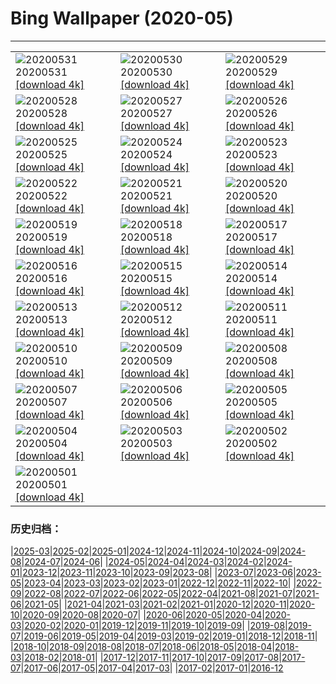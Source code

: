 # Bing Wallpaper (2020-05)
**************

<table><tr><td><img class="wallpaper" src="https://www.bing.com/th?id=OHR.WolfPup_EN-US2607981923_1920x1080.jpg" alt="20200531"> 20200531 <a class="wallpaper_link" href="https://www.bing.com/th?id=OHR.WolfPup_EN-US2607981923_UHD.jpg">[download 4k]</a></td><td><img class="wallpaper" src="https://www.bing.com/th?id=OHR.SantaCruzRiver_EN-US2549480300_1920x1080.jpg" alt="20200530"> 20200530 <a class="wallpaper_link" href="https://www.bing.com/th?id=OHR.SantaCruzRiver_EN-US2549480300_UHD.jpg">[download 4k]</a></td><td><img class="wallpaper" src="https://www.bing.com/th?id=OHR.MarleyBeach_EN-US2494809879_1920x1080.jpg" alt="20200529"> 20200529 <a class="wallpaper_link" href="https://www.bing.com/th?id=OHR.MarleyBeach_EN-US2494809879_UHD.jpg">[download 4k]</a></td></tr><tr><td><img class="wallpaper" src="https://www.bing.com/th?id=OHR.OldManWhiskers_EN-US2440561174_1920x1080.jpg" alt="20200528"> 20200528 <a class="wallpaper_link" href="https://www.bing.com/th?id=OHR.OldManWhiskers_EN-US2440561174_UHD.jpg">[download 4k]</a></td><td><img class="wallpaper" src="https://www.bing.com/th?id=OHR.EvergladesShowers_EN-US2388821919_1920x1080.jpg" alt="20200527"> 20200527 <a class="wallpaper_link" href="https://www.bing.com/th?id=OHR.EvergladesShowers_EN-US2388821919_UHD.jpg">[download 4k]</a></td><td><img class="wallpaper" src="https://www.bing.com/th?id=OHR.CheetahCubs_EN-US2332035796_1920x1080.jpg" alt="20200526"> 20200526 <a class="wallpaper_link" href="https://www.bing.com/th?id=OHR.CheetahCubs_EN-US2332035796_UHD.jpg">[download 4k]</a></td></tr><tr><td><img class="wallpaper" src="https://www.bing.com/th?id=OHR.FreedomWall_EN-US2277219831_1920x1080.jpg" alt="20200525"> 20200525 <a class="wallpaper_link" href="https://www.bing.com/th?id=OHR.FreedomWall_EN-US2277219831_UHD.jpg">[download 4k]</a></td><td><img class="wallpaper" src="https://www.bing.com/th?id=OHR.GreenanMaze_EN-US2220471188_1920x1080.jpg" alt="20200524"> 20200524 <a class="wallpaper_link" href="https://www.bing.com/th?id=OHR.GreenanMaze_EN-US2220471188_UHD.jpg">[download 4k]</a></td><td><img class="wallpaper" src="https://www.bing.com/th?id=OHR.SunSalutation_EN-US2164003866_1920x1080.jpg" alt="20200523"> 20200523 <a class="wallpaper_link" href="https://www.bing.com/th?id=OHR.SunSalutation_EN-US2164003866_UHD.jpg">[download 4k]</a></td></tr><tr><td><img class="wallpaper" src="https://www.bing.com/th?id=OHR.ReichenbachFalls_EN-US9352987746_1920x1080.jpg" alt="20200522"> 20200522 <a class="wallpaper_link" href="https://www.bing.com/th?id=OHR.ReichenbachFalls_EN-US9352987746_UHD.jpg">[download 4k]</a></td><td><img class="wallpaper" src="https://www.bing.com/th?id=OHR.JeffHanson_EN-US3686199488_1920x1080.jpg" alt="20200521"> 20200521 <a class="wallpaper_link" href="https://www.bing.com/th?id=OHR.JeffHanson_EN-US3686199488_UHD.jpg">[download 4k]</a></td><td><img class="wallpaper" src="https://www.bing.com/th?id=OHR.LavenderBee_EN-US2922501458_1920x1080.jpg" alt="20200520"> 20200520 <a class="wallpaper_link" href="https://www.bing.com/th?id=OHR.LavenderBee_EN-US2922501458_UHD.jpg">[download 4k]</a></td></tr><tr><td><img class="wallpaper" src="https://www.bing.com/th?id=OHR.RoaringFork_EN-US2762183808_1920x1080.jpg" alt="20200519"> 20200519 <a class="wallpaper_link" href="https://www.bing.com/th?id=OHR.RoaringFork_EN-US2762183808_UHD.jpg">[download 4k]</a></td><td><img class="wallpaper" src="https://www.bing.com/th?id=OHR.QatarMuseum_EN-US2624327100_1920x1080.jpg" alt="20200518"> 20200518 <a class="wallpaper_link" href="https://www.bing.com/th?id=OHR.QatarMuseum_EN-US2624327100_UHD.jpg">[download 4k]</a></td><td><img class="wallpaper" src="https://www.bing.com/th?id=OHR.LofotenIslands_EN-US2533248925_1920x1080.jpg" alt="20200517"> 20200517 <a class="wallpaper_link" href="https://www.bing.com/th?id=OHR.LofotenIslands_EN-US2533248925_UHD.jpg">[download 4k]</a></td></tr><tr><td><img class="wallpaper" src="https://www.bing.com/th?id=OHR.ArmedForces_EN-US2469522869_1920x1080.jpg" alt="20200516"> 20200516 <a class="wallpaper_link" href="https://www.bing.com/th?id=OHR.ArmedForces_EN-US2469522869_UHD.jpg">[download 4k]</a></td><td><img class="wallpaper" src="https://www.bing.com/th?id=OHR.NorthRimOpens_EN-US8744833658_1920x1080.jpg" alt="20200515"> 20200515 <a class="wallpaper_link" href="https://www.bing.com/th?id=OHR.NorthRimOpens_EN-US8744833658_UHD.jpg">[download 4k]</a></td><td><img class="wallpaper" src="https://www.bing.com/th?id=OHR.BaliRiceHarvest_EN-US2268300291_1920x1080.jpg" alt="20200514"> 20200514 <a class="wallpaper_link" href="https://www.bing.com/th?id=OHR.BaliRiceHarvest_EN-US2268300291_UHD.jpg">[download 4k]</a></td></tr><tr><td><img class="wallpaper" src="https://www.bing.com/th?id=OHR.MooseWatching_EN-US2214823502_1920x1080.jpg" alt="20200513"> 20200513 <a class="wallpaper_link" href="https://www.bing.com/th?id=OHR.MooseWatching_EN-US2214823502_UHD.jpg">[download 4k]</a></td><td><img class="wallpaper" src="https://www.bing.com/th?id=OHR.FlorenceNightingale_EN-US2120799578_1920x1080.jpg" alt="20200512"> 20200512 <a class="wallpaper_link" href="https://www.bing.com/th?id=OHR.FlorenceNightingale_EN-US2120799578_UHD.jpg">[download 4k]</a></td><td><img class="wallpaper" src="https://www.bing.com/th?id=OHR.OldPatriarchTree_EN-US1608150295_1920x1080.jpg" alt="20200511"> 20200511 <a class="wallpaper_link" href="https://www.bing.com/th?id=OHR.OldPatriarchTree_EN-US1608150295_UHD.jpg">[download 4k]</a></td></tr><tr><td><img class="wallpaper" src="https://www.bing.com/th?id=OHR.ZebraMom_EN-US1905224456_1920x1080.jpg" alt="20200510"> 20200510 <a class="wallpaper_link" href="https://www.bing.com/th?id=OHR.ZebraMom_EN-US1905224456_UHD.jpg">[download 4k]</a></td><td><img class="wallpaper" src="https://www.bing.com/th?id=OHR.BarnOwlMigration_EN-US1831112399_1920x1080.jpg" alt="20200509"> 20200509 <a class="wallpaper_link" href="https://www.bing.com/th?id=OHR.BarnOwlMigration_EN-US1831112399_UHD.jpg">[download 4k]</a></td><td><img class="wallpaper" src="https://www.bing.com/th?id=OHR.ChampsVEDay_EN-US3938798120_1920x1080.jpg" alt="20200508"> 20200508 <a class="wallpaper_link" href="https://www.bing.com/th?id=OHR.ChampsVEDay_EN-US3938798120_UHD.jpg">[download 4k]</a></td></tr><tr><td><img class="wallpaper" src="https://www.bing.com/th?id=OHR.WildflowerWeek_EN-US0188713175_1920x1080.jpg" alt="20200507"> 20200507 <a class="wallpaper_link" href="https://www.bing.com/th?id=OHR.WildflowerWeek_EN-US0188713175_UHD.jpg">[download 4k]</a></td><td><img class="wallpaper" src="https://www.bing.com/th?id=OHR.SiegeofCusco_EN-US6660036620_1920x1080.jpg" alt="20200506"> 20200506 <a class="wallpaper_link" href="https://www.bing.com/th?id=OHR.SiegeofCusco_EN-US6660036620_UHD.jpg">[download 4k]</a></td><td><img class="wallpaper" src="https://www.bing.com/th?id=OHR.CordovanCourts_EN-US4311661710_1920x1080.jpg" alt="20200505"> 20200505 <a class="wallpaper_link" href="https://www.bing.com/th?id=OHR.CordovanCourts_EN-US4311661710_UHD.jpg">[download 4k]</a></td></tr><tr><td><img class="wallpaper" src="https://www.bing.com/th?id=OHR.LastJedi_EN-US6415775481_1920x1080.jpg" alt="20200504"> 20200504 <a class="wallpaper_link" href="https://www.bing.com/th?id=OHR.LastJedi_EN-US6415775481_UHD.jpg">[download 4k]</a></td><td><img class="wallpaper" src="https://www.bing.com/th?id=OHR.LaughingOwl_EN-US6301340149_1920x1080.jpg" alt="20200503"> 20200503 <a class="wallpaper_link" href="https://www.bing.com/th?id=OHR.LaughingOwl_EN-US6301340149_UHD.jpg">[download 4k]</a></td><td><img class="wallpaper" src="https://www.bing.com/th?id=OHR.KasbahRoses_EN-US6066255132_1920x1080.jpg" alt="20200502"> 20200502 <a class="wallpaper_link" href="https://www.bing.com/th?id=OHR.KasbahRoses_EN-US6066255132_UHD.jpg">[download 4k]</a></td></tr><tr><td><img class="wallpaper" src="https://www.bing.com/th?id=OHR.KubotaGarden_EN-US5986864816_1920x1080.jpg" alt="20200501"> 20200501 <a class="wallpaper_link" href="https://www.bing.com/th?id=OHR.KubotaGarden_EN-US5986864816_UHD.jpg">[download 4k]</a></td><td></td><td></td></tr></table>

### 历史归档：

|[2025-03](/../2025-03/2025-03.md)|[2025-02](/../2025-02/2025-02.md)|[2025-01](/../2025-01/2025-01.md)|[2024-12](/../2024-12/2024-12.md)|[2024-11](/../2024-11/2024-11.md)|[2024-10](/../2024-10/2024-10.md)|[2024-09](/../2024-09/2024-09.md)|[2024-08](/../2024-08/2024-08.md)|[2024-07](/../2024-07/2024-07.md)|[2024-06](/../2024-06/2024-06.md)|
|[2024-05](/../2024-05/2024-05.md)|[2024-04](/../2024-04/2024-04.md)|[2024-03](/../2024-03/2024-03.md)|[2024-02](/../2024-02/2024-02.md)|[2024-01](/../2024-01/2024-01.md)|[2023-12](/../2023-12/2023-12.md)|[2023-11](/../2023-11/2023-11.md)|[2023-10](/../2023-10/2023-10.md)|[2023-09](/../2023-09/2023-09.md)|[2023-08](/../2023-08/2023-08.md)|
|[2023-07](/../2023-07/2023-07.md)|[2023-06](/../2023-06/2023-06.md)|[2023-05](/../2023-05/2023-05.md)|[2023-04](/../2023-04/2023-04.md)|[2023-03](/../2023-03/2023-03.md)|[2023-02](/../2023-02/2023-02.md)|[2023-01](/../2023-01/2023-01.md)|[2022-12](/../2022-12/2022-12.md)|[2022-11](/../2022-11/2022-11.md)|[2022-10](/../2022-10/2022-10.md)|
|[2022-09](/../2022-09/2022-09.md)|[2022-08](/../2022-08/2022-08.md)|[2022-07](/../2022-07/2022-07.md)|[2022-06](/../2022-06/2022-06.md)|[2022-05](/../2022-05/2022-05.md)|[2022-04](/../2022-04/2022-04.md)|[2021-08](/../2021-08/2021-08.md)|[2021-07](/../2021-07/2021-07.md)|[2021-06](/../2021-06/2021-06.md)|[2021-05](/../2021-05/2021-05.md)|
|[2021-04](/../2021-04/2021-04.md)|[2021-03](/../2021-03/2021-03.md)|[2021-02](/../2021-02/2021-02.md)|[2021-01](/../2021-01/2021-01.md)|[2020-12](/../2020-12/2020-12.md)|[2020-11](/../2020-11/2020-11.md)|[2020-10](/../2020-10/2020-10.md)|[2020-09](/../2020-09/2020-09.md)|[2020-08](/../2020-08/2020-08.md)|[2020-07](/../2020-07/2020-07.md)|
|[2020-06](/../2020-06/2020-06.md)|[2020-05](/2020-05.md)|[2020-04](/../2020-04/2020-04.md)|[2020-03](/../2020-03/2020-03.md)|[2020-02](/../2020-02/2020-02.md)|[2020-01](/../2020-01/2020-01.md)|[2019-12](/../2019-12/2019-12.md)|[2019-11](/../2019-11/2019-11.md)|[2019-10](/../2019-10/2019-10.md)|[2019-09](/../2019-09/2019-09.md)|
|[2019-08](/../2019-08/2019-08.md)|[2019-07](/../2019-07/2019-07.md)|[2019-06](/../2019-06/2019-06.md)|[2019-05](/../2019-05/2019-05.md)|[2019-04](/../2019-04/2019-04.md)|[2019-03](/../2019-03/2019-03.md)|[2019-02](/../2019-02/2019-02.md)|[2019-01](/../2019-01/2019-01.md)|[2018-12](/../2018-12/2018-12.md)|[2018-11](/../2018-11/2018-11.md)|
|[2018-10](/../2018-10/2018-10.md)|[2018-09](/../2018-09/2018-09.md)|[2018-08](/../2018-08/2018-08.md)|[2018-07](/../2018-07/2018-07.md)|[2018-06](/../2018-06/2018-06.md)|[2018-05](/../2018-05/2018-05.md)|[2018-04](/../2018-04/2018-04.md)|[2018-03](/../2018-03/2018-03.md)|[2018-02](/../2018-02/2018-02.md)|[2018-01](/../2018-01/2018-01.md)|
|[2017-12](/../2017-12/2017-12.md)|[2017-11](/../2017-11/2017-11.md)|[2017-10](/../2017-10/2017-10.md)|[2017-09](/../2017-09/2017-09.md)|[2017-08](/../2017-08/2017-08.md)|[2017-07](/../2017-07/2017-07.md)|[2017-06](/../2017-06/2017-06.md)|[2017-05](/../2017-05/2017-05.md)|[2017-04](/../2017-04/2017-04.md)|[2017-03](/../2017-03/2017-03.md)|
|[2017-02](/../2017-02/2017-02.md)|[2017-01](/../2017-01/2017-01.md)|[2016-12](/../2016-12/2016-12.md)
